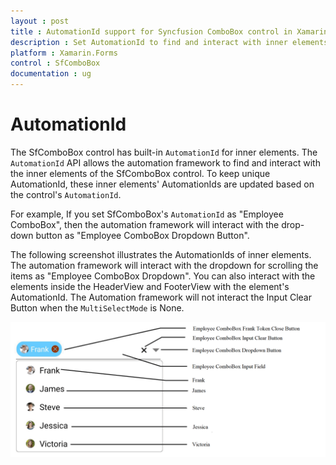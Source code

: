 ```yaml
---
layout : post
title : AutomationId support for Syncfusion ComboBox control in Xamarin.Forms
description : Set AutomationId to find and interact with inner elements in ComboBox 
platform : Xamarin.Forms
control : SfComboBox
documentation : ug
---
```


# AutomationId 

The SfComboBox control has built-in `AutomationId` for inner elements. The `AutomationId` API allows the automation framework to find and interact with the inner elements of the SfComboBox control. To keep unique AutomationId, these inner elements' AutomationIds are updated based on the control's `AutomationId`.

 For example, If you set SfComboBox's `AutomationId` as "Employee ComboBox", then the automation framework will interact with the drop-down button as "Employee ComboBox Dropdown Button". 

The following screenshot illustrates the AutomationIds of inner elements. The automation framework will interact with the dropdown for scrolling the items as "Employee ComboBox Dropdown". You can also interact with the elements inside the HeaderView and FooterView with the element's AutomationId. The Automation framework will not interact the Input Clear Button when the `MultiSelectMode` is None.

![AutomationId Image](images/AutomationId/AutomationId.png)

